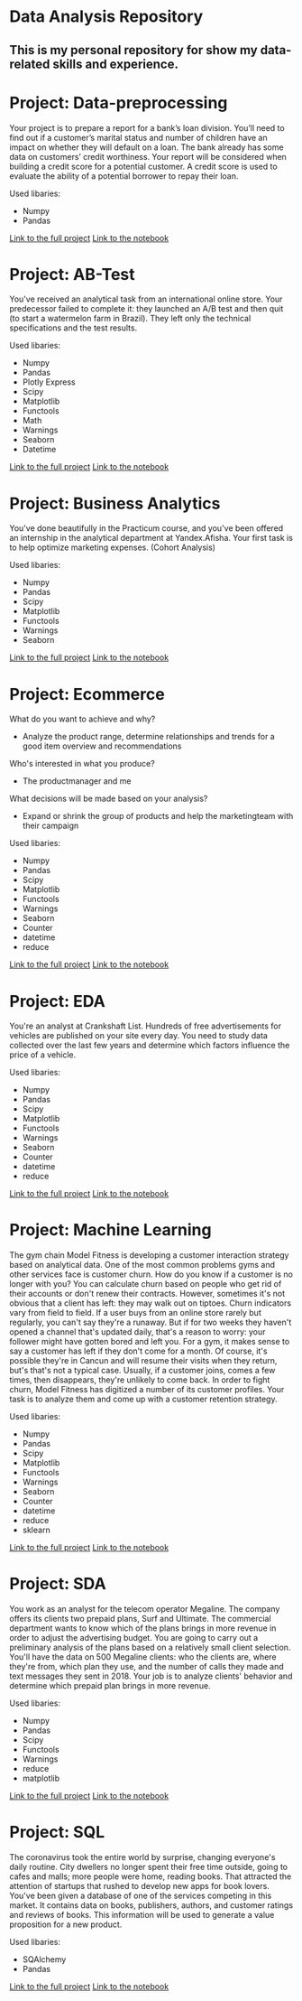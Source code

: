 # Data Analysis Repository

## This is my personal repository for show my data-related skills and experience.


# Project: Data-preprocessing


Your project is to prepare a report for a bank’s loan division. You’ll need to find out if a customer’s marital status and number of children have an impact on whether they will default on a loan. The bank already has some data on customers’ credit worthiness.
Your report will be considered when building a credit score for a potential customer. A credit score is used to evaluate the ability of a potential borrower to repay their loan.

Used libaries:
- Numpy
- Pandas

[Link to the full project](https://github.com/Tommy-Python/Data-Analysis-Portfolio/blob/main/data_preprocessing/README.md)
[Link to the notebook](https://github.com/Tommy-Python/Data-Analysis-Portfolio/blob/main/data_preprocessing/data-preprocessing.ipynb)


# Project: AB-Test

You've received an analytical task from an international online store. Your predecessor failed to complete it: they launched an A/B test and then quit (to start a watermelon farm in Brazil). They left only the technical specifications and the test results.

Used libaries:
- Numpy
- Pandas
- Plotly Express
- Scipy
- Matplotlib
- Functools
- Math
- Warnings
- Seaborn
- Datetime 

[Link to the full project](https://github.com/Tommy-Python/Data-Analysis-Portfolio/blob/main/ab_test/README.md)
[Link to the notebook](https://github.com/Tommy-Python/Data-Analysis-Portfolio/blob/main/ab_test/AB-Test.ipynb)

# Project: Business Analytics

You've done beautifully in the Practicum course, and you've been offered an internship in the analytical department at Yandex.Afisha. Your first task is to help optimize marketing expenses.
(Cohort Analysis)


Used libaries:
- Numpy
- Pandas
- Scipy
- Matplotlib
- Functools
- Warnings
- Seaborn

[Link to the full project](https://github.com/Tommy-Python/Data-Analysis-Portfolio/blob/main/ba/README.md)
[Link to the notebook](https://github.com/Tommy-Python/Data-Analysis-Portfolio/blob/main/ba/BA.ipynb)

# Project: Ecommerce


What do you want to achieve and why?
- Analyze the product range, determine relationships and trends for a good item overview and recommendations

Who's interested in what you produce?
- The productmanager and me

What decisions will be made based on your analysis?
- Expand or shrink the group of products and help the marketingteam with their campaign

Used libaries:
- Numpy
- Pandas
- Scipy
- Matplotlib
- Functools
- Warnings
- Seaborn
- Counter
- datetime
- reduce


[Link to the full project](https://github.com/Tommy-Python/Data-Analysis-Portfolio/blob/main/ecommerce/ecommerce.README.md)
[Link to the notebook](https://github.com/Tommy-Python/Data-Analysis-Portfolio/blob/main/ecommerce/ecommerce.ipynb)

# Project: EDA
You're an analyst at Crankshaft List. Hundreds of free advertisements for vehicles are published on your site every day. You need to study data collected over the last few years and determine which factors influence the price of a vehicle.

Used libaries:
- Numpy
- Pandas
- Scipy
- Matplotlib
- Functools
- Warnings
- Seaborn
- Counter
- datetime
- reduce

[Link to the full project](https://github.com/Tommy-Python/Data-Analysis-Portfolio/blob/main/eda/README.md)
[Link to the notebook](https://github.com/Tommy-Python/Data-Analysis-Portfolio/blob/main/eda/EDA.ipynb)

# Project: Machine Learning
The gym chain Model Fitness is developing a customer interaction strategy based on analytical data.
One of the most common problems gyms and other services face is customer churn. How do you know if a customer is no longer with you? You can calculate churn based on people who get rid of their accounts or don't renew their contracts. However, sometimes it's not obvious that a client has left: they may walk out on tiptoes.
Churn indicators vary from field to field. If a user buys from an online store rarely but regularly, you can't say they're a runaway. But if for two weeks they haven't opened a channel that's updated daily, that's a reason to worry: your follower might have gotten bored and left you.
For a gym, it makes sense to say a customer has left if they don't come for a month. Of course, it's possible they're in Cancun and will resume their visits when they return, but's that's not a typical case. Usually, if a customer joins, comes a few times, then disappears, they're unlikely to come back.
In order to fight churn, Model Fitness has digitized a number of its customer profiles. Your task is to analyze them and come up with a customer retention strategy.

Used libaries:
- Numpy
- Pandas
- Scipy
- Matplotlib
- Functools
- Warnings
- Seaborn
- Counter
- datetime
- reduce
- sklearn

[Link to the full project](https://github.com/Tommy-Python/Data-Analysis-Portfolio/blob/main/ml_churnrate/README.md)
[Link to the notebook](https://github.com/Tommy-Python/Data-Analysis-Portfolio/blob/main/ml_churnrate/ML-Churnrate.ipynb)

# Project: SDA
You work as an analyst for the telecom operator Megaline. The company offers its clients two prepaid plans, Surf and Ultimate. The commercial department wants to know which of the plans brings in more revenue in order to adjust the advertising budget.
You are going to carry out a preliminary analysis of the plans based on a relatively small client selection. You'll have the data on 500 Megaline clients: who the clients are, where they're from, which plan they use, and the number of calls they made and text messages they sent in 2018. Your job is to analyze clients' behavior and determine which prepaid plan brings in more revenue.

Used libaries:
- Numpy
- Pandas
- Scipy
- Functools
- Warnings
- reduce
- matplotlib


[Link to the full project](https://github.com/Tommy-Python/Data-Analysis-Portfolio/blob/main/sda/README.md)
[Link to the notebook](https://github.com/Tommy-Python/Data-Analysis-Portfolio/blob/main/sda/SDA.ipynb)

# Project: SQL

The coronavirus took the entire world by surprise, changing everyone's daily routine. City dwellers no longer spent their free time outside, going to cafes and malls; more people were home, reading books. That attracted the attention of startups that rushed to develop new apps for book lovers. You've been given a database of one of the services competing in this market. It contains data on books, publishers, authors, and customer ratings and reviews of books. This information will be used to generate a value proposition for a new product.

Used libaries:
- SQAlchemy
- Pandas

[Link to the full project](https://github.com/Tommy-Python/Data-Analysis-Portfolio/blob/main/sql/README.md)
[Link to the notebook](https://github.com/Tommy-Python/Data-Analysis-Portfolio/blob/main/sql/SQL.ipynb)

